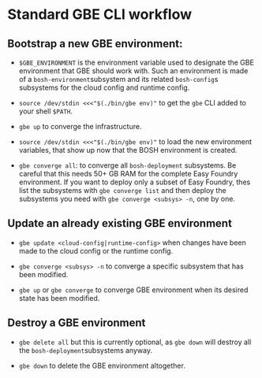 # Standard GBE CLI workflow

## Bootstrap a new GBE environment:

- `$GBE_ENVIRONMENT` is the environment variable used to designate the GBE
  environment that GBE should work with. Such an environment is made of a
  `bosh-environment`subsystem and its related `bosh-config`s subsystems for
  the cloud config and runtime config.

- `source /dev/stdin <<<"$(./bin/gbe env)"` to get the `gbe` CLI added to your
  shell `$PATH`.

- `gbe up` to converge the infrastructure.

- `source /dev/stdin <<<"$(./bin/gbe env)"` to load the new environment
  variables, that show up now that the BOSH environment is created.

- `gbe converge all`: to converge all `bosh-deployment` subsystems. Be careful
  that this needs 50+ GB RAM for the complete Easy Foundry environment. If you
  want to deploy only a subset of Easy Foundry, thes list the subsystems with
  `gbe converge list` and then deploy the subsystems you need with
  `gbe converge <subsys> -n`, one by one.


## Update an already existing GBE environment

- `gbe update <cloud-config|runtime-config>` when changes have been made to
  the cloud config or the runtime config.

- `gbe converge <subsys> -n` to converge a specific subsystem that has been
  modified.

- `gbe up` or `gbe converge` to converge GBE environment when its desired
  state has been modified.


## Destroy a GBE environment

- `gbe delete all` but this is currently optional, as `gbe down` will destroy
  all the `bosh-deployment`subsystems anyway.

- `gbe down` to delete the GBE environment altogether.
